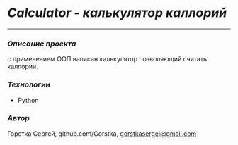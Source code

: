 # _Calculator - калькулятор каллорий_ 
____

### _Описание проекта_

с применением ООП написан калькулятор позволяющий считать каллории.


### _Технологии_

- Python 

### _Автор_

Горстка Сергей, github.com/Gorstka, gorstkasergei@gmail.com

